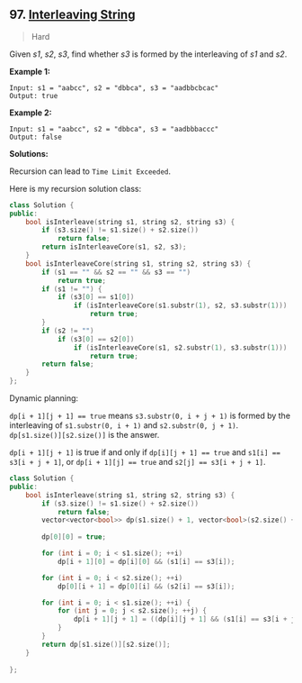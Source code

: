 ## 97. [Interleaving String](https://leetcode.com/problems/interleaving-string/)

> Hard

Given *s1*, *s2*, *s3*, find whether *s3* is formed by the interleaving of *s1* and *s2*.

**Example 1:**

```
Input: s1 = "aabcc", s2 = "dbbca", s3 = "aadbbcbcac"
Output: true
```

**Example 2:**

```
Input: s1 = "aabcc", s2 = "dbbca", s3 = "aadbbbaccc"
Output: false
```



**Solutions:**

Recursion can lead to `Time Limit Exceeded`.

Here is my recursion solution class:

```c++
class Solution {
public:
	bool isInterleave(string s1, string s2, string s3) {
		if (s3.size() != s1.size() + s2.size())
			return false;
		return isInterleaveCore(s1, s2, s3);
	}
	bool isInterleaveCore(string s1, string s2, string s3) {
		if (s1 == "" && s2 == "" && s3 == "")
			return true;
		if (s1 != "") {
			if (s3[0] == s1[0])
				if (isInterleaveCore(s1.substr(1), s2, s3.substr(1)))
					return true;
		}
		if (s2 != "")
			if (s3[0] == s2[0])
				if (isInterleaveCore(s1, s2.substr(1), s3.substr(1)))
					return true;
		return false;
	}
};
```

Dynamic planning:

`dp[i + 1][j + 1] == true` means `s3.substr(0, i + j + 1)` is formed by the interleaving of `s1.substr(0, i + 1)` and `s2.substr(0, j + 1)`.  `dp[s1.size()][s2.size()]` is the answer. 

`dp[i + 1][j + 1]` is true if and only if `dp[i][j + 1] == true` and `s1[i] == s3[i + j + 1]`, or `dp[i + 1][j] == true` and `s2[j] == s3[i + j + 1]`. 

```c++
class Solution {
public:
	bool isInterleave(string s1, string s2, string s3) {
		if (s3.size() != s1.size() + s2.size())
			return false;
		vector<vector<bool>> dp(s1.size() + 1, vector<bool>(s2.size() + 1, false));
		
		dp[0][0] = true;

		for (int i = 0; i < s1.size(); ++i)
			dp[i + 1][0] = dp[i][0] && (s1[i] == s3[i]);

		for (int i = 0; i < s2.size(); ++i)
			dp[0][i + 1] = dp[0][i] && (s2[i] == s3[i]);

		for (int i = 0; i < s1.size(); ++i) {
			for (int j = 0; j < s2.size(); ++j) {
				dp[i + 1][j + 1] = ((dp[i][j + 1] && (s1[i] == s3[i + j + 1])) || (dp[i + 1][j] && (s2[j] == s3[i + j + 1])));
			}
		}
		return dp[s1.size()][s2.size()];
	}
	
};
```

